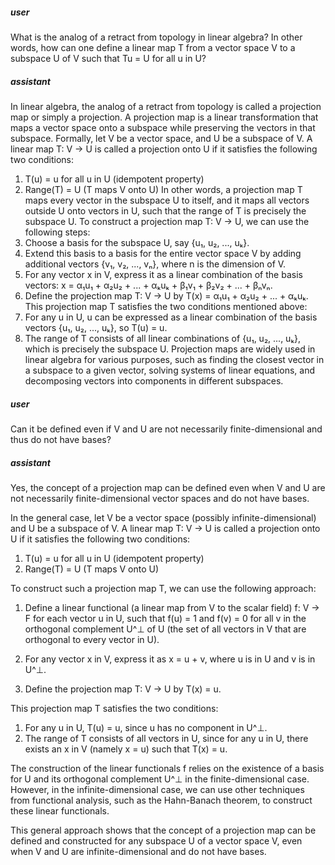 ##### user
What is the analog of a retract from topology in linear algebra? In other words, how can one define a linear map T from a vector space V to a subspace U of V such that Tu = U for all u in U?

##### assistant
In linear algebra, the analog of a retract from topology is called a projection map or simply a projection. A projection map is a linear transformation that maps a vector space onto a subspace while preserving the vectors in that subspace.
Formally, let V be a vector space, and U be a subspace of V. A linear map T: V → U is called a projection onto U if it satisfies the following two conditions:
1. T(u) = u for all u in U (idempotent property)
2. Range(T) = U (T maps V onto U)
In other words, a projection map T maps every vector in the subspace U to itself, and it maps all vectors outside U onto vectors in U, such that the range of T is precisely the subspace U.
To construct a projection map T: V → U, we can use the following steps:
1. Choose a basis for the subspace U, say {u₁, u₂, ..., uₖ}.
2. Extend this basis to a basis for the entire vector space V by adding additional vectors {v₁, v₂, ..., vₙ}, where n is the dimension of V.
3. For any vector x in V, express it as a linear combination of the basis vectors: x = α₁u₁ + α₂u₂ + ... + αₖuₖ + β₁v₁ + β₂v₂ + ... + βₙvₙ.
4. Define the projection map T: V → U by T(x) = α₁u₁ + α₂u₂ + ... + αₖuₖ.
This projection map T satisfies the two conditions mentioned above:
1. For any u in U, u can be expressed as a linear combination of the basis vectors {u₁, u₂, ..., uₖ}, so T(u) = u.
2. The range of T consists of all linear combinations of {u₁, u₂, ..., uₖ}, which is precisely the subspace U.
Projection maps are widely used in linear algebra for various purposes, such as finding the closest vector in a subspace to a given vector, solving systems of linear equations, and decomposing vectors into components in different subspaces.

##### user
Can it be defined even if V and U are not necessarily finite-dimensional and thus do not have bases?

##### assistant
Yes, the concept of a projection map can be defined even when V and U are not necessarily finite-dimensional vector spaces and do not have bases.

In the general case, let V be a vector space (possibly infinite-dimensional) and U be a subspace of V. A linear map T: V → U is called a projection onto U if it satisfies the following two conditions:

1. T(u) = u for all u in U (idempotent property)
2. Range(T) = U (T maps V onto U)

To construct such a projection map T, we can use the following approach:

1. Define a linear functional (a linear map from V to the scalar field) f: V → F for each vector u in U, such that f(u) = 1 and f(v) = 0 for all v in the orthogonal complement U^⊥ of U (the set of all vectors in V that are orthogonal to every vector in U).

2. For any vector x in V, express it as x = u + v, where u is in U and v is in U^⊥.

3. Define the projection map T: V → U by T(x) = u.

This projection map T satisfies the two conditions:

1. For any u in U, T(u) = u, since u has no component in U^⊥.
2. The range of T consists of all vectors in U, since for any u in U, there exists an x in V (namely x = u) such that T(x) = u.

The construction of the linear functionals f relies on the existence of a basis for U and its orthogonal complement U^⊥ in the finite-dimensional case. However, in the infinite-dimensional case, we can use other techniques from functional analysis, such as the Hahn-Banach theorem, to construct these linear functionals.

This general approach shows that the concept of a projection map can be defined and constructed for any subspace U of a vector space V, even when V and U are infinite-dimensional and do not have bases.